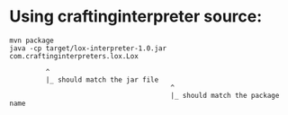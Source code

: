 

# Using craftinginterpreter source:

```
mvn package
java -cp target/lox-interpreter-1.0.jar com.craftinginterpreters.lox.Lox

         ^
         |_ should match the jar file
                                        ^
                                        |_ should match the package name
```
